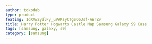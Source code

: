 ```yaml
---
author: tokodab
type: product
featimg: 1dXVw2ydlFy_uVAKsyCTgSO6Jsf-AWrZv
title: Harry Potter Hogwarts Castle Map Samsung Galaxy S9 Case
tags: [samsung, galaxy, s9]
category: [samsung]
---
```

